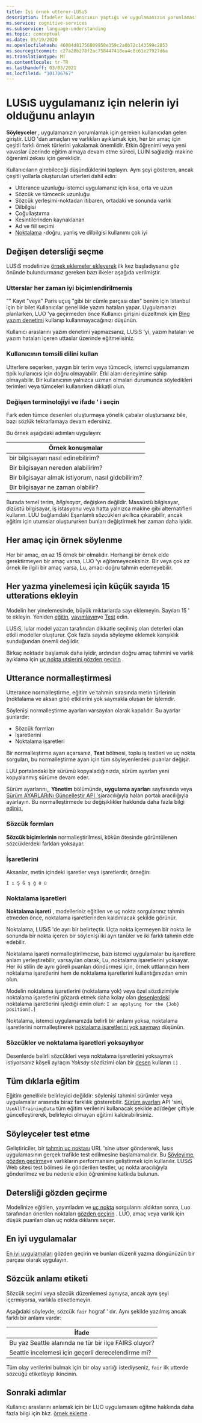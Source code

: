 ```yaml
---
title: İyi örnek utterer-LUSıS
description: İfadeler kullanıcının yaptığı ve uygulamanızın yorumlaması gereken girişlerdir. Kullanıcıların girecağı tümcecikleri toplayın. Aynı şeyi gösteren, ancak sözcük uzunluğu ve sözcük yerleşimi içinde farklı şekilde oluşturulan utterleri dahil edin.
ms.service: cognitive-services
ms.subservice: language-understanding
ms.topic: conceptual
ms.date: 05/19/2020
ms.openlocfilehash: 46004d81756809958e359c2a0b72c143599c2853
ms.sourcegitcommit: c27a20b278f2ac758447418ea4c8c61e27927d6a
ms.translationtype: MT
ms.contentlocale: tr-TR
ms.lasthandoff: 03/03/2021
ms.locfileid: "101706767"
---
```

# <a name="understand-what-good-utterances-are-for-your-luis-app"></a>LUSıS uygulamanız için nelerin iyi olduğunu anlayın

**Söyleyceler** , uygulamanızın yorumlamak için gereken kullanıcıdan gelen giriştir. LUO 'dan amaçları ve varlıkları ayıklamak için, her bir amaç için çeşitli farklı örnek türlerini yakalamak önemlidir. Etkin öğrenimi veya yeni vavaslar üzerinde eğitim almaya devam etme süreci, LUIN sağladığı makine öğrenimi zekası için gereklidir.

Kullanıcıların girebileceği düşündüklerini toplayın. Aynı şeyi gösteren, ancak çeşitli yollarla oluşturulan utterleri dahil edin:

* Utterance uzunluğu-istemci uygulamanız için kısa, orta ve uzun
* Sözcük ve tümcecik uzunluğu
* Sözcük yerleşimi-noktadan itibaren, ortadaki ve sonunda varlık
* Dilbilgisi
* Çoğullaştırma
* Kesintilerinden kaynaklanan
* Ad ve fiil seçimi
* [Noktalama](luis-reference-application-settings.md#punctuation-normalization) -doğru, yanlış ve dilbilgisi kullanımı çok iyi

## <a name="how-to-choose-varied-utterances"></a>Değişen detersliği seçme

LUSıS modelinize [örnek eklemeler ekleyerek](./luis-how-to-add-entities.md) ilk kez başladıysanız göz önünde bulundurmanız gereken bazı ilkeler aşağıda verilmiştir.

### <a name="utterances-arent-always-well-formed"></a>Utterslar her zaman iyi biçimlendirilmemiş

"" Kayıt "veya" Paris uçuş "gibi bir cümle parçası olan" benim için Istanbul için bir bilet  Kullanıcılar genellikle yazım hataları yapar. Uygulamanızı planlarken, LUO 'ya geçirmeden önce Kullanıcı girişini düzeltmek için [Bing yazım denetimi](luis-tutorial-bing-spellcheck.md) kullanıp kullanmayacağınızı düşünün.

Kullanıcı araslarını yazım denetimi yapmazsanız, LUSıS 'yi, yazım hataları ve yazım hataları içeren uttaslar üzerinde eğitmelisiniz.

### <a name="use-the-representative-language-of-the-user"></a>Kullanıcının temsili dilini kullan

Utterlere seçerken, yaygın bir terim veya tümcecik, istemci uygulamanızın tipik kullanıcısı için doğru olmayabilir. Etki alanı deneyimine sahip olmayabilir. Bir kullanıcının yalnızca uzman olmaları durumunda söyledikleri terimleri veya tümceleri kullanırken dikkatli olun.

### <a name="choose-varied-terminology-as-well-as-phrasing"></a>Değişen terminolojiyi ve ifade ' i seçin

Fark eden tümce desenleri oluşturmaya yönelik çabalar oluştursanız bile, bazı sözlük tekrarlamaya devam edersiniz.

Bu örnek aşağıdaki adımları uygulayın:

|Örnek konuşmalar|
|--|
|bir bilgisayarı nasıl edinebilirim?|
|Bir bilgisayarı nereden alabilirim?|
|Bir bilgisayar almak istiyorum, nasıl gidebilirim?|
|Bir bilgisayar ne zaman olabilir?|

Burada temel terim, *bilgisayar*, değişken değildir. Masaüstü bilgisayar, dizüstü bilgisayar, iş istasyonu veya hatta yalnızca makine gibi alternatifleri kullanın. LUU bağlamdaki Eşanlamlı sözcükleri akıllıca çıkarabilir, ancak eğitim için utumslar oluştururken bunları değiştirmek her zaman daha iyidir.

## <a name="example-utterances-in-each-intent"></a>Her amaç için örnek söylenme

Her bir amaç, en az 15 örnek bir olmalıdır. Herhangi bir örnek elde gerektirmeyen bir amaç varsa, LUO 'yı eğitemeyeceksiniz. Bir veya çok az örnek ile ilgili bir amaç varsa, Lu, amacı doğru tahmin edemeyebilir.

## <a name="add-small-groups-of-15-utterances-for-each-authoring-iteration"></a>Her yazma yinelemesi için küçük sayıda 15 utterations ekleyin

Modelin her yinelemesinde, büyük miktarlarda sayı eklemeyin. Sayıları 15 ' te ekleyin. Yeniden [eğitin](luis-how-to-train.md), [yayımlayın](luis-how-to-publish-app.md)ve [Test](luis-interactive-test.md) edin.

LUSıS, lular model yazarı tarafından dikkatle seçilmiş olan deterleri olan etkili modeller oluşturur. Çok fazla sayıda söyleyme eklemek karışıklık sunduğundan önemli değildir.

Birkaç noktadır başlamak daha iyidir, ardından doğru amaç tahmini ve varlık ayıklama için [uç nokta utslerini gözden geçirin](luis-how-to-review-endpoint-utterances.md) .

## <a name="utterance-normalization"></a>Utterance normalleştirmesi

Utterance normalleştirme, eğitim ve tahmin sırasında metin türlerinin (noktalama ve aksan gibi) etkilerini yok saymakla oluşan bir işlemdir.

Söylenişi normalleştirme ayarları varsayılan olarak kapalıdır. Bu ayarlar şunlardır:

* Sözcük formları
* İşaretlerini
* Noktalama işaretleri

Bir normalleştirme ayarı açarsanız, **Test** bölmesi, toplu iş testleri ve uç nokta sorguları, bu normalleştirme ayarı için tüm söyleyenlerdeki puanlar değişir.

LUU portalındaki bir sürümü kopyaladığınızda, sürüm ayarları yeni kopyalanmış sürüme devam eder.

Sürüm ayarlarını,, **Yönetim** bölümünde, **uygulama ayarları** sayfasında veya [Sürüm AYARLARıNı Güncelleştir API 'si](https://westus.dev.cognitive.microsoft.com/docs/services/5890b47c39e2bb17b84a55ff/operations/versions-update-application-version-settings)aracılığıyla halan portalı aracılığıyla ayarlayın. Bu normalleştirmede bu değişiklikler hakkında daha fazla bilgi [edinin.](luis-reference-application-settings.md)

### <a name="word-forms"></a>Sözcük formları

**Sözcük biçimlerinin** normalleştirilmesi, kökün ötesinde görüntülenen sözcüklerdeki farkları yoksayar.

<a name="utterance-normalization-for-diacritics-and-punctuation"></a>

### <a name="diacritics"></a>İşaretlerini

Aksanlar, metin içindeki işaretler veya işaretlerdir, örneğin:

```
İ ı Ş Ğ ş ğ ö ü
```

### <a name="punctuation-marks"></a>Noktalama işaretleri
**Noktalama işareti** , modelleriniz eğitilen ve uç nokta sorgularınız tahmin etmeden önce, noktalama işaretlerinden kaldırılacak şekilde görünür.

Noktalama, LUSıS 'de ayrı bir belirteçtir. Uçta nokta içermeyen bir nokta ile sonunda bir nokta içeren bir söylenişi iki ayrı tanüler ve iki farklı tahmin elde edebilir.

Noktalama işareti normalleştirilmezse, bazı istemci uygulamalar bu işaretlere anlam yerleştirebilir, varsayılan olarak, Lu, noktalama işaretlerini yoksayar. Her iki stilin de aynı göreli puanları döndürmesi için, örnek uttlarınızın hem noktalama işaretlerini hem de noktalama işaretlerini kullantığınızdan emin olun.

Modelin noktalama işaretlerini (noktalama yok) veya özel sözdizimiyle noktalama işaretlerini gözardı etmek daha kolay olan [desenlerdeki](luis-concept-patterns.md) noktalama işaretlerini işlediği emin olun: `I am applying for the {Job} position[.]`

Noktalama, istemci uygulamanızda belirli bir anlamı yoksa, noktalama işaretlerini normalleştirerek [noktalama işaretlerini yok saymayı](#utterance-normalization) düşünün.

### <a name="ignoring-words-and-punctuation"></a>Sözcükler ve noktalama işaretleri yoksayılıyor

Desenlerde belirli sözcükleri veya noktalama işaretlerini yoksaymak istiyorsanız köşeli ayraçın _Yoksay_ sözdizimi olan bir [desen](luis-concept-patterns.md#pattern-syntax) kullanın `[]` .

<a name="training-utterances"></a>

## <a name="training-with-all-utterances"></a>Tüm dıklarla eğitim

Eğitim genellikle belirleyici değildir: söylenişi tahmini sürümler veya uygulamalar arasında biraz farklılık gösterebilir.
[Sürüm ayarları](https://westus.dev.cognitive.microsoft.com/docs/services/5890b47c39e2bb17b84a55ff/operations/versions-update-application-version-settings) API 'sini, `UseAllTrainingData` tüm eğitim verilerini kullanacak şekilde ad/değer çiftiyle güncelleştirerek, belirleyici olmayan eğitimi kaldırabilirsiniz.

## <a name="testing-utterances"></a>Söyleyceler test etme

Geliştiriciler, bir [tahmin uç noktası](luis-how-to-azure-subscription.md) URL 'sine utser göndererek, lusıs uygulamasının gerçek trafikle test edilmesine başlamamalıdır. Bu [Söyleyime, gözden geçirme](luis-how-to-review-endpoint-utterances.md)ve varlıkların performansını geliştirmek için kullanılır. LUSıS Web sitesi test bölmesi ile gönderilen testler, uç nokta aracılığıyla gönderilmez ve bu nedenle etkin öğrenimine katkıda bulunun.

## <a name="review-utterances"></a>Detersliği gözden geçirme

Modelinize eğitilen, yayımladım ve [uç nokta](luis-glossary.md#endpoint) sorgularını aldıktan sonra, Luo tarafından önerilen noktaları [gözden geçirin](luis-how-to-review-endpoint-utterances.md) . LUO, amaç veya varlık için düşük puanları olan uç nokta dıklarını seçer.

## <a name="best-practices"></a>En iyi uygulamalar

[En iyi uygulamaları](luis-concept-best-practices.md) gözden geçirin ve bunları düzenli yazma döngünüzün bir parçası olarak uygulayın.

## <a name="label-for-word-meaning"></a>Sözcük anlamı etiketi

Sözcük seçimi veya sözcük düzenlemesi aynıysa, ancak aynı şeyi içermiyorsa, varlıkla etiketlemeyin.

Aşağıdaki söyleyde, sözcük `fair` hograf ' dır. Aynı şekilde yazılmış ancak farklı bir anlamı vardır:

|İfade|
|--|
|Bu yaz Seattle alanında ne tür bir ilçe FAIRS oluyor?|
|Seattle incelemesi için geçerli derecelendirme mi?|

Tüm olay verilerini bulmak için bir olay varlığı istediyseniz, `fair` ilk utterde sözcüğü etiketleyip ikincinin.


## <a name="next-steps"></a>Sonraki adımlar
Kullanıcı araslarını anlamak için bir LUO uygulamasını eğitme hakkında daha fazla bilgi için bkz. [örnek ekleme](./luis-how-to-add-entities.md) .
